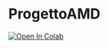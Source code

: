 # ProgettoAMD
[![Open In Colab](https://colab.research.google.com/assets/colab-badge.svg)](https://colab.research.google.com/github/Bertonc98/ProgettoAMD/blob/main/)
